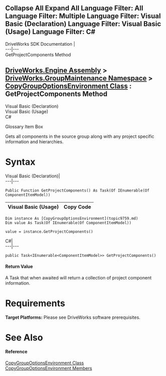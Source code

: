 Collapse All Expand All Language Filter: All  Language Filter: Multiple  Language Filter: Visual Basic (Declaration) Language Filter: Visual Basic (Usage) Language Filter: C#  
---  
DriveWorks SDK Documentation  |   
---|---  
GetProjectComponents Method   
  
[DriveWorks.Engine Assembly](topic2156.md) > [DriveWorks.GroupMaintenance Namespace](topic9628.md) > [CopyGroupOptionsEnvironment Class](topic9759.md) : GetProjectComponents Method  
---  
  
Visual Basic (Declaration)    
Visual Basic (Usage)    
C# 

Glossary Item Box

Gets all components in the source group along with any project specific information and hierarchies. 

# Syntax

Visual Basic (Declaration)|   
---|---  
      
    
    Public Function GetProjectComponents() As Task(Of IEnumerable(Of ComponentItemModel))  
  
Visual Basic (Usage)| Copy Code  
---|---  
      
    
    Dim instance As [CopyGroupOptionsEnvironment](topic9759.md)
    Dim value As Task(Of IEnumerable(Of ComponentItemModel))
     
    value = instance.GetProjectComponents()  
  
C#|   
---|---  
      
    
    public Task<IEnumerable<ComponentItemModel>> GetProjectComponents()  
  
#### Return Value

A Task that when awaited will return a collection of project component information.

# Requirements

**Target Platforms:** Please see DriveWorks software prerequisites.

# See Also

#### Reference

[CopyGroupOptionsEnvironment Class](topic9759.md)   
[CopyGroupOptionsEnvironment Members](topic9760.md)


